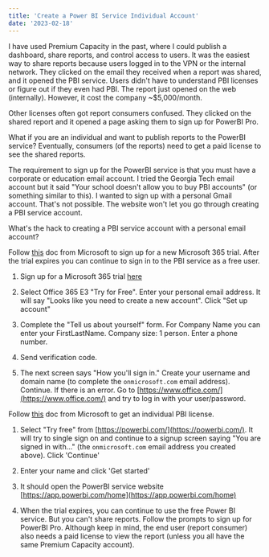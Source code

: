 ```yaml
---
title: 'Create a Power BI Service Individual Account'
date: '2023-02-18'
---
```


I have used Premium Capacity in the past, where I could publish a dashboard, share reports, and control access to users. It was the easiest way to share reports because users logged in to the VPN or the internal network. They clicked on the email they received when a report was shared, and it opened the PBI service. Users didn't have to understand PBI licenses or figure out if they even had PBI. The report just opened on the web (internally). However, it cost the company ~$5,000/month.

Other licenses often got report consumers confused. They clicked on the shared report and it opened a page asking them to sign up for PowerBI Pro.

What if you are an individual and want to publish reports to the PowerBI service? Eventually, consumers (of the reports) need to get a paid license to see the shared reports.

The requirement to sign up for the PowerBI service is that you must have a corporate or education email account. I tried the Georgia Tech email account but it said "Your school doesn't allow you to buy PBI accounts" (or something similar to this). I wanted to sign up with a personal Gmail account. That's not possible. The website won't let you go through creating a PBI service account.

What's the hack to creating a PBI service account with a personal email account?

Follow [this](https://learn.microsoft.com/en-us/power-bi/enterprise/service-admin-signing-up-for-power-bi-with-a-new-office-365-trial) doc from Microsoft to sign up for a new Microsoft 365 trial. After the trial expires you can continue to sign in to the PBI service as a free user.

1. Sign up for a Microsoft 365 trial [here](https://www.microsoft.com/microsoft-365/business/compare-more-office-365-for-business-plans)

2. Select Office 365 E3 "Try for Free". Enter your personal email address. It will say "Looks like you need to create a new account". Click "Set up account"

3. Complete the "Tell us about yourself" form. For Company Name you can enter your FirstLastName. Company size: 1 person. Enter a phone number.

4. Send verification code.

5. The next screen says "How you'll sign in." Create your username and domain name (to complete the `onmicrosoft.com` email address). Continue. If there is an error. Go to [https://www.office.com/](https://www.office.com/) and try to log in with your user/password.

Follow [this](https://learn.microsoft.com/en-us/power-bi/fundamentals/service-self-service-signup-for-power-bi) doc from Microsoft to get an individual PBI license.

1. Select "Try free" from [https://powerbi.com/](https://powerbi.com/). It will try to single sign on and continue to a signup screen saying "You are signed in with..." (the `onmicrosoft.com` email address you created above). Click 'Continue'

2. Enter your name and click 'Get started'

3. It should open the PowerBI service website [https://app.powerbi.com/home](https://app.powerbi.com/home)

4. When the trial expires, you can continue to use the free Power BI service. But you can't share reports. Follow the prompts to sign up for PowerBI Pro. Although keep in mind, the end user (report consumer) also needs a paid license to view the report (unless you all have the same Premium Capacity account).